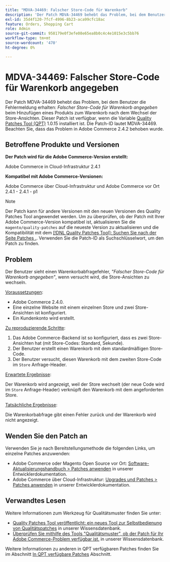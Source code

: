 ```yaml
---
title: "MDVA-34469: Falscher Store-Code für Warenkorb"
description: 'Der Patch MDVA-34469 behebt das Problem, bei dem Benutzer die Fehlermeldung erhalten: *Falscher Store-Code, der für den Warenkorb angegeben ist, wenn ein Produkt zum Warenkorb hinzugefügt wird, nachdem Store-Ansichten gewechselt wurden. Dieser Patch ist verfügbar, wenn das [Quality Patches Tool (QPT)](https://devdocs.magento.com/guides/v2.4/comp-mgr/patching.html#mqp) 1.0.15 installiert ist. Die Patch-ID lautet MDVA-34469. Bitte beachten Sie, dass das Problem in Adobe Commerce 2.4.2 behoben wurde."'
exl-id: 35d4f120-7fcf-4996-8b23-aca99cfc18ac
feature: Orders, Shopping Cart
role: Admin
source-git-commit: 958179e0f3efe08e65ea8b0c4c4e1015e3c5bb76
workflow-type: tm+mt
source-wordcount: '470'
ht-degree: 0%

---
```


# MDVA-34469: Falscher Store-Code für Warenkorb angegeben

Der Patch MDVA-34469 behebt das Problem, bei dem Benutzer die Fehlermeldung erhalten: *Falscher Store-Code für Warenkorb angegeben* beim Hinzufügen eines Produkts zum Warenkorb nach dem Wechsel der Store-Ansichten. Dieser Patch ist verfügbar, wenn die Variable [Quality Patches Tool (QPT)](https://devdocs.magento.com/guides/v2.4/comp-mgr/patching.html#mqp) 1.0.15 installiert ist. Die Patch-ID lautet MDVA-34469. Beachten Sie, dass das Problem in Adobe Commerce 2.4.2 behoben wurde.

## Betroffene Produkte und Versionen

**Der Patch wird für die Adobe Commerce-Version erstellt:**

Adobe Commerce in Cloud-Infrastruktur 2.4.1

**Kompatibel mit Adobe Commerce-Versionen:**

Adobe Commerce über Cloud-Infrastruktur und Adobe Commerce vor Ort 2.4.1 - 2.4.1 - p1

>[!NOTE]
>
>Der Patch kann für andere Versionen mit den neuen Versionen des Quality Patches Tool angewendet werden. Um zu überprüfen, ob der Patch mit Ihrer Adobe Commerce-Version kompatibel ist, aktualisieren Sie die `magento/quality-patches` auf die neueste Version zu aktualisieren und die Kompatibilität mit dem [[!DNL Quality Patches Tool]: Suchen Sie nach der Seite Patches .](https://devdocs.magento.com/quality-patches/tool.html#patch-grid). Verwenden Sie die Patch-ID als Suchschlüsselwort, um den Patch zu finden.

## Problem

Der Benutzer sieht einen Warenkorbabfragefehler, *&quot;Falscher Store-Code für Warenkorb angegeben&quot;*, wenn versucht wird, die Store-Ansichten zu wechseln.

<u>Voraussetzungen</u>:

* Adobe Commerce 2.4.0.
* Eine einzelne Website mit einem einzelnen Store und zwei Store-Ansichten ist konfiguriert.
* Ein Kundenkonto wird erstellt.

<u>Zu reproduzierende Schritte</u>:

1. Das Adobe Commerce-Backend ist so konfiguriert, dass es zwei Store-Ansichten hat (mit Store-Codes: Standard, Sekunde).
1. Der Benutzer erstellt einen Warenkorb mit dem standardmäßigen Store-Code.
1. Der Benutzer versucht, diesen Warenkorb mit dem zweiten Store-Code im `Store` Anfrage-Header.

<u>Erwartete Ergebnisse</u>:

Der Warenkorb wird angezeigt, weil der Store wechselt (der neue Code wird im `Store` Anfrage-Header) verknüpft den Warenkorb mit dem angeforderten Store.

<u>Tatsächliche Ergebnisse</u>:

Die Warenkorbabfrage gibt einen Fehler zurück und der Warenkorb wird nicht angezeigt.

## Wenden Sie den Patch an

Verwenden Sie je nach Bereitstellungsmethode die folgenden Links, um einzelne Patches anzuwenden:

* Adobe Commerce oder Magento Open Source vor Ort: [Software-Aktualisierungshandbuch > Patches anwenden](https://devdocs.magento.com/guides/v2.4/comp-mgr/patching/mqp.html) in unserer Entwicklerdokumentation.
* Adobe Commerce über Cloud-Infrastruktur: [Upgrades und Patches > Patches anwenden](https://devdocs.magento.com/cloud/project/project-patch.html) in unserer Entwicklerdokumentation.

## Verwandtes Lesen

Weitere Informationen zum Werkzeug für Qualitätsmuster finden Sie unter:

* [Quality Patches Tool veröffentlicht: ein neues Tool zur Selbstbedienung von Qualitätspatches](/help/announcements/adobe-commerce-announcements/magento-quality-patches-released-new-tool-to-self-serve-quality-patches.md) in unserer Wissensdatenbank.
* [Überprüfen Sie mithilfe des Tools &quot;Qualitätsmuster&quot;, ob der Patch für Ihr Adobe Commerce-Problem verfügbar ist.](/help/support-tools/patches-available-in-qpt-tool/check-patch-for-magento-issue-with-magento-quality-patches.md) in unserer Wissensdatenbank.

Weitere Informationen zu anderen in QPT verfügbaren Patches finden Sie im Abschnitt [In QPT verfügbare Patches](https://support.magento.com/hc/en-us/sections/360010506631-Patches-available-in-QPT-tool-) Abschnitt.
